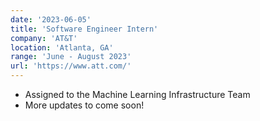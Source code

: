 ```yaml
---
date: '2023-06-05'
title: 'Software Engineer Intern'
company: 'AT&T'
location: 'Atlanta, GA'
range: 'June - August 2023'
url: 'https://www.att.com/'
---
```


- Assigned to the Machine Learning Infrastructure Team
- More updates to come soon!
